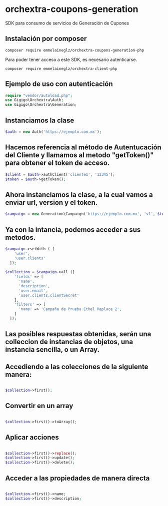 # orchextra-coupons-generation

SDK para consumo de servicios de Generación de Cupones
## Instalación por composer

```
composer require emmelaineglz/orchextra-coupons-generation-php
```

Para poder tener acceso a este SDK, es necesario autenticarse.

```
composer require emmelaineglz/orchextra-client-php
```

## Ejemplo de uso con autenticación

```php
require "vendor/autoload.php";
use Gigigo\Orchextra\Auth;
use Gigigo\Orchextra\Generation;
```
## Instanciamos la clase

```php
$auth = new Auth('https://ejemplo.com.mx');
```

## Hacemos referencia al método de Autentucación del Cliente y llamamos al metodo "getToken()" para obtener el token de acceso.

```php
$client = $auth->authClient('cliente1', '12345');
$token = $auth->getToken();
```

## Ahora instanciamos la clase, a la cual vamos a enviar url, version y el token.

```php
$campaign = new Generation\Campaign('https://ejemplo.com.mx', 'v1', $token);
```

## Ya con la intancia, podemos acceder a sus metodos.

```php
$campaign->setWith ( [
    'user',
    'user.clients'
  ]);
  
$collection = $campaign->all ([
    'fields' => [
      'name',
      'description',
      'user.email',
      'user.clients.clientSecret'
    ],
    'filters' => [
      'name' => 'Campaña de Prueba Ethel Replace 2',
    ]
  ]);
```

## Las posibles respuestas obtenidas, serán una colleccion de instancias de objetos, una instancia sencilla, o un Array.
## Accediendo a las colecciones de la siguiente manera:

```php

$collection->first();
```
## Convertir en un array
```php

$collection->first()->toArray();
```

## Aplicar acciones
```php

$collection->first()->replace();
$collection->first()->update();
$collection->first()->delete();
```

## Acceder a las propiedades de manera directa
```php

$collection->first()->name;
$collection->first()->description;
```
